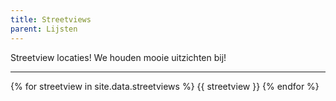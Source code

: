 ```yaml
---
title: Streetviews
parent: Lijsten
---
```


Streetview locaties! We houden mooie uitzichten bij!

---

{% for streetview in site.data.streetviews %}
{{ streetview }}
{% endfor %}
